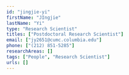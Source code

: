 ```yaml
---
id: "jingjie-yi"
firstName: "JIngjie"
lastName: "Yi"
type: "Research Scientist"
titles: ["Postdoctoral Research Scientist"]
email: ["jy2651@cumc.columbia.edu"]
phone: ["(212) 851-5285"]
researchAreas: []
tags: ["People", "Research Scientist"]
urls: []
---
```

